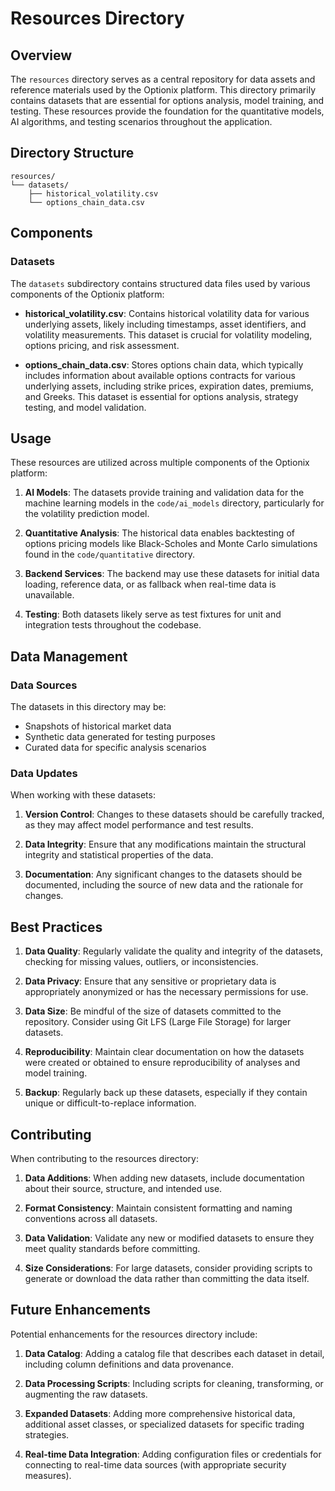 # Resources Directory

## Overview

The `resources` directory serves as a central repository for data assets and reference materials used by the Optionix platform. This directory primarily contains datasets that are essential for options analysis, model training, and testing. These resources provide the foundation for the quantitative models, AI algorithms, and testing scenarios throughout the application.

## Directory Structure

```
resources/
└── datasets/
    ├── historical_volatility.csv
    └── options_chain_data.csv
```

## Components

### Datasets

The `datasets` subdirectory contains structured data files used by various components of the Optionix platform:

- **historical_volatility.csv**: Contains historical volatility data for various underlying assets, likely including timestamps, asset identifiers, and volatility measurements. This dataset is crucial for volatility modeling, options pricing, and risk assessment.

- **options_chain_data.csv**: Stores options chain data, which typically includes information about available options contracts for various underlying assets, including strike prices, expiration dates, premiums, and Greeks. This dataset is essential for options analysis, strategy testing, and model validation.

## Usage

These resources are utilized across multiple components of the Optionix platform:

1. **AI Models**: The datasets provide training and validation data for the machine learning models in the `code/ai_models` directory, particularly for the volatility prediction model.

2. **Quantitative Analysis**: The historical data enables backtesting of options pricing models like Black-Scholes and Monte Carlo simulations found in the `code/quantitative` directory.

3. **Backend Services**: The backend may use these datasets for initial data loading, reference data, or as fallback when real-time data is unavailable.

4. **Testing**: Both datasets likely serve as test fixtures for unit and integration tests throughout the codebase.

## Data Management

### Data Sources

The datasets in this directory may be:
- Snapshots of historical market data
- Synthetic data generated for testing purposes
- Curated data for specific analysis scenarios

### Data Updates

When working with these datasets:

1. **Version Control**: Changes to these datasets should be carefully tracked, as they may affect model performance and test results.

2. **Data Integrity**: Ensure that any modifications maintain the structural integrity and statistical properties of the data.

3. **Documentation**: Any significant changes to the datasets should be documented, including the source of new data and the rationale for changes.

## Best Practices

1. **Data Quality**: Regularly validate the quality and integrity of the datasets, checking for missing values, outliers, or inconsistencies.

2. **Data Privacy**: Ensure that any sensitive or proprietary data is appropriately anonymized or has the necessary permissions for use.

3. **Data Size**: Be mindful of the size of datasets committed to the repository. Consider using Git LFS (Large File Storage) for larger datasets.

4. **Reproducibility**: Maintain clear documentation on how the datasets were created or obtained to ensure reproducibility of analyses and model training.

5. **Backup**: Regularly back up these datasets, especially if they contain unique or difficult-to-replace information.

## Contributing

When contributing to the resources directory:

1. **Data Additions**: When adding new datasets, include documentation about their source, structure, and intended use.

2. **Format Consistency**: Maintain consistent formatting and naming conventions across all datasets.

3. **Data Validation**: Validate any new or modified datasets to ensure they meet quality standards before committing.

4. **Size Considerations**: For large datasets, consider providing scripts to generate or download the data rather than committing the data itself.

## Future Enhancements

Potential enhancements for the resources directory include:

1. **Data Catalog**: Adding a catalog file that describes each dataset in detail, including column definitions and data provenance.

2. **Data Processing Scripts**: Including scripts for cleaning, transforming, or augmenting the raw datasets.

3. **Expanded Datasets**: Adding more comprehensive historical data, additional asset classes, or specialized datasets for specific trading strategies.

4. **Real-time Data Integration**: Adding configuration files or credentials for connecting to real-time data sources (with appropriate security measures).
